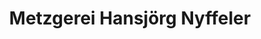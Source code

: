 ---
title: "Metzgerei Hansjörg Nyffeler"
url: /wetzikon/metzgerei-hansjoerg-nyffeler/
shop: Metzgerei
---